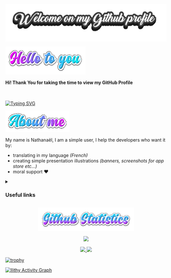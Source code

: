 <p align="center">

<img alt="Welcome" src="https://github.com/Ilithy/Ilithy/blob/57b1a028ee1ae52285a2ac1efbbae18ae40a6c9a/Art/Welcome-on-my-Github-profile.gif"/>

</p>


<p align="left">
<img alt="Hello" src="https://github.com/Ilithy/Ilithy/blob/603e97bb93ef393590b0c58ab32194efe33a8452/Art/Hello-to-you-19-07-2022.gif"width="250"/>
</p>



<div size='20px'><b>Hi! Thank You for taking the time to view my GitHub Profile</b></div>  
<br/><br/>

[![Typing SVG](https://readme-typing-svg.demolab.com?font=Roboto+Serif&pause=1000&width=435&lines=If+you+want+to+contact+me%2C+for+any+reason;Feel+free+to+open+a+discussion+on+my+profile)](https://git.io/typing-svg)
<!-- Created with: https://github.com/DenverCoder1/readme-typing-svg and https://readme-typing-svg.demolab.com/demo/ //❤️ Thanks! ❤️//  -->

<p align="left">
<img alt="About" src="https://github.com/Ilithy/Ilithy/blob/57b1a028ee1ae52285a2ac1efbbae18ae40a6c9a/Art/About-me-19-07-2022.gif"width="200"/>
</p>
  
My name is Nathanaël, I am a simple user, I help the developers who want it by:

- translating in my language _(French)_
- creating simple presentation illustrations _(banners, screenshots for app store etc...)_
- moral support ❤️

<!--
**Ilithy/Ilithy** is a ✨ _special_ ✨ repository because its `README.md` (this file) appears on your GitHub profile.

Here are some ideas to get you started:

- 🔭 I’m currently working on ...
- 🌱 I’m currently learning ...
- 👯 I’m looking to collaborate on ...
- 🤔 I’m looking for help with ...
- 💬 Ask me about ...
- 📫 How to reach me: ...
- 😄 Pronouns: ...
- ⚡ Fun fact: ...
-->

<details>
<summary><h3>Useful links</h3></summary>

**- Useful android foss application**
  1. [Olauncher CF](https://github.com/jooooscha/Olauncher)
  2. [Silence](https://github.com/x13a/Silence)
  3. [KeepassDX](https://github.com/Kunzisoft/KeePassDX)
  4. [UrlCheck](https://github.com/TrianguloY/UrlChecker)
  5. [_Unofficial_ Deepl for Android](https://github.com/sakusaku3939/DeepLAndroid)
  6. _More soon_ <!-- to filled in later -->

</details>

<p align="center">
<img alt="Statistics" src="https://github.com/Ilithy/Ilithy/blob/bf1be3110677475ceeeb6362a573089a174f2b72/Art/Github-Statistics-20-07-2022.gif"width="300"/>
</p>


<p align="center"> <img src="https://komarev.com/ghpvc/?username=Ilithy&label=Profile%20views&color=0e75b6&style=flat"
 </p>

<br/>
<p align="center">
  <a href="https://github.com/Ilithy">
   <img width="49.5%" src="https://github-readme-stats.vercel.app/api?username=Ilithy&show_icons=true&theme=radical&hide_border=true" />
    <img width="49.5%" src="https://github-readme-streak-stats.herokuapp.com/?user=Ilithy&show_icons=true&theme=radical&hide_border=true" />


[![trophy](https://github-profile-trophy.vercel.app/?username=Ilithy)](https://github.com/Ilithy/github-profile-trophy)


[![Ilithy Activity Graph](https://activity-graph.herokuapp.com/graph?username=Ilithy&custom_title=Ilithy%20Contribution%20Graph&theme=radical)](https://Ilithy.dev)
</a>
 </p>
  <br>

<!-- No new line at the end of this file -->
